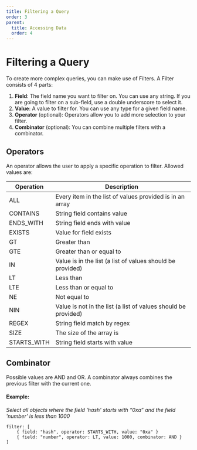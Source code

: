 ```yaml
---
title: Filtering a Query
order: 3
parent:
  title: Accessing Data
  order: 4
---
```


# Filtering a Query

To create more complex queries, you can make use of Filters. A Filter consists of 4 parts:

1. **Field**: The field name you want to filter on. You can use any string. If you are going to filter on a sub-field, use a double underscore to select it.
2. **Value**: A value to filter for. You can use any type for a given field name.
3. **Operator** (optional): Operators allow you to add more selection to your filter.
4. **Combinator** (optional): You can combine multiple filters with a combinator.

## Operators

An operator allows the user to apply a specific operation to filter. Allowed values are:

| Operation   | Description                                                    |
| ----------- | -------------------------------------------------------------- |
| ALL         | Every item in the list of values provided is in an array       |
| CONTAINS    | String field contains value                                    |
| ENDS_WITH   | String field ends with value                                   |
| EXISTS      | Value for field exists                                         |
| GT          | Greater than                                                   |
| GTE         | Greater than or equal to                                       |
| IN          | Value is in the list (a list of values should be provided)     |
| LT          | Less than                                                      |
| LTE         | Less than or equal to                                          |
| NE          | Not equal to                                                   |
| NIN         | Value is not in the list (a list of values should be provided) |
| REGEX       | String field match by regex                                    |
| SIZE        | The size of the array is                                       |
| STARTS_WITH | String field starts with value                                 |

## Combinator

Possible values are AND and OR. A combinator always combines the previous filter with the current one.

#### Example:

_Select all objects where the field 'hash' starts with “0xa” and the field 'number' is less than 1000_

```
filter: [
    { field: "hash", operator: STARTS_WITH, value: "0xa" }
    { field: "number", operator: LT, value: 1000, combinator: AND }
]
```
